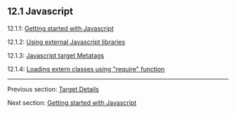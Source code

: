 ## 12.1 Javascript

12.1.1: [Getting started with Javascript](target-javascript-getting-started.md)

12.1.2: [Using external Javascript libraries](target-javascript-external-libraries.md)

12.1.3: [Javascript target Metatags](target-javascript-metatags.md)

12.1.4: [Loading extern classes using "require" function](target-javascript-require.md)

---

Previous section: [Target Details](target-details.md)

Next section: [Getting started with Javascript](target-javascript-getting-started.md)